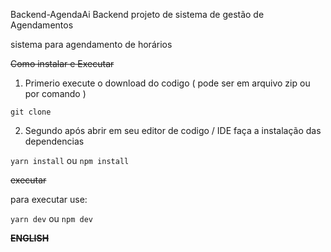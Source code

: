Backend-AgendaAi
Backend projeto de sistema de gestão de Agendamentos

sistema para agendamento de horários

~~Como instalar e Executar~~

1. Primerio execute o download do codigo ( pode ser em arquivo zip ou por comando )

`git clone `

2. Segundo após abrir em seu editor de codigo / IDE faça a instalação das dependencias

`yarn install`
ou
`npm install`

~~executar~~

para executar use:

`yarn dev`
ou
`npm dev`

~~**ENGLISH**~~

